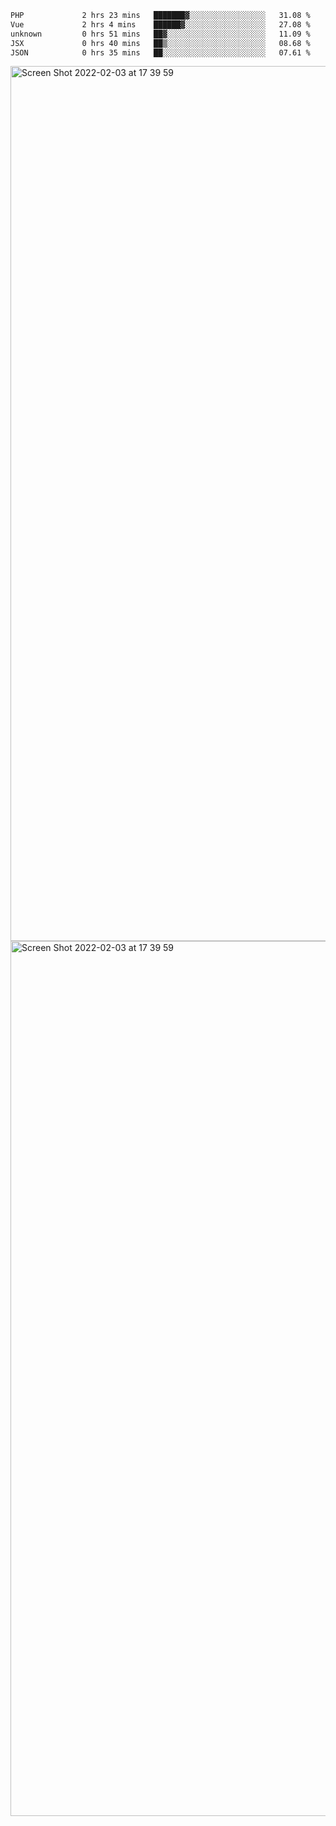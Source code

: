<!--START_SECTION:waka-->

```txt
PHP             2 hrs 23 mins   ███████▓░░░░░░░░░░░░░░░░░   31.08 %
Vue             2 hrs 4 mins    ██████▓░░░░░░░░░░░░░░░░░░   27.08 %
unknown         0 hrs 51 mins   ██▓░░░░░░░░░░░░░░░░░░░░░░   11.09 %
JSX             0 hrs 40 mins   ██▒░░░░░░░░░░░░░░░░░░░░░░   08.68 %
JSON            0 hrs 35 mins   ██░░░░░░░░░░░░░░░░░░░░░░░   07.61 %
```

<!--END_SECTION:waka-->

<img width="1400" alt="Screen Shot 2022-02-03 at 17 39 59" src="https://user-images.githubusercontent.com/45716542/152387304-f2b60485-53a6-4f4b-a818-5cefb1b0c0ae.png">
<img width="1400" alt="Screen Shot 2022-02-03 at 17 39 59" src="https://user-images.githubusercontent.com/45716542/152387273-ea5cdf21-2a45-44da-8bef-00c1763b1d42.png">
